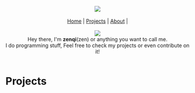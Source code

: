<div align="center">
    <img src="https://raw.githubusercontent.com/znqi/znqi/main/images/logo.png" />
</div>
<br>
<div align="center">
    <a href="">Home</a> |
    <a href="#projects">Projects</a> |
    <a href="">About</a> |
</div>
<br>

<div align="center">
    <img align="center" src="https://raw.githubusercontent.com/znqi/znqi/main/images/Hello.gif">
    <br>
    Hey there, I'm <strong>zenqi</strong>(zen) or anything you want to call me.<br>I do programming stuff, Feel free to check my projects or even contribute on it!
</div>
<br>

# Projects
